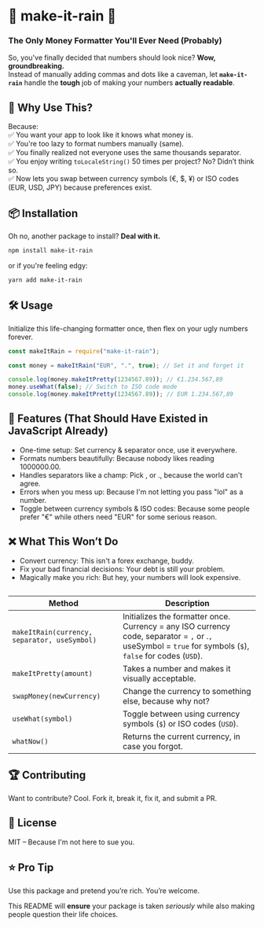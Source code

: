 # 💸 make-it-rain 💸  
### The Only Money Formatter You'll Ever Need (Probably)  

So, you've finally decided that numbers should look nice? **Wow, groundbreaking.**  
Instead of manually adding commas and dots like a caveman, let **`make-it-rain`** handle the **tough** job of making your numbers **actually readable**.  

## 🚀 Why Use This?  
Because:  
✅ You want your app to look like it knows what money is.  
✅ You're too lazy to format numbers manually (same).  
✅ You finally realized not everyone uses the same thousands separator.  
✅ You enjoy writing `toLocaleString()` 50 times per project? No? Didn’t think so.  
✅ Now lets you swap between currency symbols (€, $, ¥) or ISO codes (EUR, USD, JPY) because preferences exist.  

## 📦 Installation  
Oh no, another package to install? **Deal with it.**  
```sh
npm install make-it-rain
```

or if you're feeling edgy:

```sh
yarn add make-it-rain
```
## 🛠️ Usage
Initialize this life-changing formatter once, then flex on your ugly numbers forever.

```js
const makeItRain = require("make-it-rain");  

const money = makeItRain("EUR", ".", true); // Set it and forget it  

console.log(money.makeItPretty(1234567.89)); // €1.234.567,89  
money.useWhat(false); // Switch to ISO code mode  
console.log(money.makeItPretty(1234567.89)); // EUR 1.234.567,89  
```
## 🎩 Features (That Should Have Existed in JavaScript Already)
- One-time setup: Set currency & separator once, use it everywhere.
- Formats numbers beautifully: Because nobody likes reading 1000000.00.
- Handles separators like a champ: Pick , or ., because the world can't agree.
- Errors when you mess up: Because I'm not letting you pass "lol" as a number.
- Toggle between currency symbols & ISO codes: Because some people prefer "€" while others need "EUR" for some serious reason.

## ❌ What This Won’t Do
- Convert currency: This isn't a forex exchange, buddy.
- Fix your bad financial decisions: Your debt is still your problem.
- Magically make you rich: But hey, your numbers will look expensive.

## 

| Method | Description |
|--------|-------------|
|`makeItRain(currency, separator, useSymbol)` | Initializes the formatter once. Currency = any ISO currency code, separator = `,` or .`,` useSymbol = `true` for symbols (`$`), `false` for codes (`USD`). |
| `makeItPretty(amount)` | Takes a number and makes it visually acceptable.|
| `swapMoney(newCurrency)` | Change the currency to something else, because why not? |
| `useWhat(symbol)` | Toggle between using currency symbols (`$`) or ISO codes (`USD`). |
| `whatNow()` | Returns the current currency, in case you forgot. |

## 🏆 Contributing
Want to contribute? Cool. Fork it, break it, fix it, and submit a PR.

## 📜 License
MIT – Because I'm not here to sue you.

## ⭐ Pro Tip
Use this package and pretend you’re rich. You’re welcome.

This README will **ensure** your package is taken *seriously* while also making people question their life choices. 